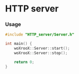 # HTTP server

### Usage
```C++
#include "HTTP_server/Server.h"

int main() {
	woXrooX::Server::start();
	woXrooX::Server::stop();

	return 0;
}
```

